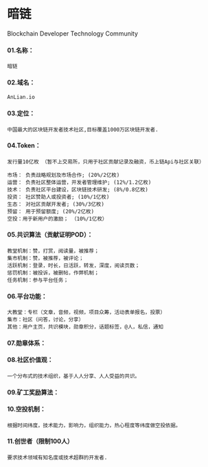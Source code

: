 # 暗链
Blockchain Developer Technology Community

#### 01.名称：

    暗链
        
#### 02.域名： 

    AnLian.io

#### 03.定位： 

    中国最大的区块链开发者技术社区,目标覆盖1000万区块链开发者.

#### 04.Token：

    发行量10亿枚 （暂不上交易所，只用于社区贡献记录及融资，币上链Api与社区关联）

    市场： 负责战略规划及市场合作; (20%/2亿枚)
    运营： 负责社区整体运营，开发者管理维护; (12%/1.2亿枚)
    技术： 负责社区平台建设，区块链技术研发; (8%/0.8亿枚)
    投资： 社区赞助人或投资者; (10%/1亿枚)
    生态： 对社区贡献开发者; (30%/3亿枚) 
    预留： 用于预留额度; (20%/2亿枚)
    空投：用于新用户的激励； （10%/1亿枚）

#### 05.共识算法（贡献证明POD）：

    教堂机制：赞，打赏，阅读量，被推荐； 
    集市机制：赞，被推荐，被评论；	 	
    活跃机制：登录，时长，日活跃，转发，深度，阅读页数； 
    惩罚机制：被投诉，被删帖，作弊机制； 
    任务机制：参与平台任务； 

#### 06.平台功能：

    大教堂：专栏（文章，音频，视频，项目众筹，活动表单报名，投票）
    集市：社区（问答，讨论，分享）
    其他：用户主页，共识模块，勋章积分，话题标签，@人，私信，通知

#### 07.勋章体系：

#### 08.社区价值观：

    一个分布式的技术组织，基于人人分享、人人受益的共识。

#### 09.矿工奖励算法：

#### 10.空投机制：

    根据时间纬度，技术能力，影响力，组织能力，热心程度等纬度做空投依据。

#### 11.创世者（限制100人）

    要求技术领域有知名度或技术超群的开发者.
